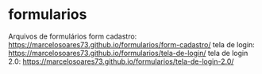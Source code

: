 # formularios
Arquivos de formulários
form cadastro: https://marcelosoares73.github.io/formularios/form-cadastro/
tela de login: https://marcelosoares73.github.io/formularios/tela-de-login/
tela de login 2.0: https://marcelosoares73.github.io/formularios/tela-de-login-2.0/
